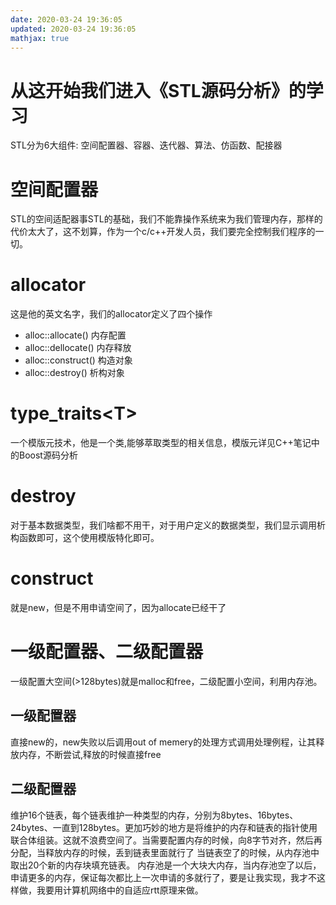 ```yaml
---
date: 2020-03-24 19:36:05
updated: 2020-03-24 19:36:05
mathjax: true
---
```


# 从这开始我们进入《STL源码分析》的学习
 STL分为6大组件: 空间配置器、容器、迭代器、算法、仿函数、配接器

# 空间配置器
 STL的空间适配器事STL的基础，我们不能靠操作系统来为我们管理内存，那样的代价太大了，这不划算，作为一个c/c++开发人员，我们要完全控制我们程序的一切。

# allocator
 这是他的英文名字，我们的allocator定义了四个操作
- alloc::allocate() 内存配置
- alloc::dellocate() 内存释放
- alloc::construct() 构造对象
- alloc::destroy() 析构对象

<!---more-->

# type_traits\<T\>
 一个模版元技术，他是一个类,能够萃取类型的相关信息，模版元详见C++笔记中的Boost源码分析

# destroy
 对于基本数据类型，我们啥都不用干，对于用户定义的数据类型，我们显示调用析构函数即可，这个使用模版特化即可。

# construct
 就是new，但是不用申请空间了，因为allocate已经干了

# 一级配置器、二级配置器
 一级配置大空间(&gt;128bytes)就是malloc和free，二级配置小空间，利用内存池。

## 一级配置器
 直接new的，new失败以后调用out of memery的处理方式调用处理例程，让其释放内存，不断尝试,释放的时候直接free

## 二级配置器
维护16个链表，每个链表维护一种类型的内存，分别为8bytes、16bytes、24bytes、一直到128bytes。更加巧妙的地方是将维护的内存和链表的指针使用联合体组装。这就不浪费空间了。当需要配置内存的时候，向8字节对齐，然后再分配，当释放内存的时候，丢到链表里面就行了
 当链表空了的时候，从内存池中取出20个新的内存块填充链表。
 内存池是一个大块大内存，当内存池空了以后，申请更多的内存，保证每次都比上一次申请的多就行了，要是让我实现，我才不这样做，我要用计算机网络中的自适应rtt原理来做。